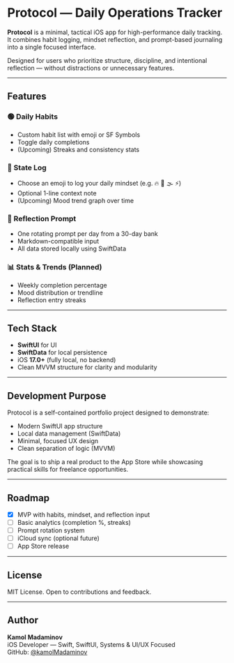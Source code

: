 # Protocol — Daily Operations Tracker

**Protocol** is a minimal, tactical iOS app for high-performance daily tracking.  
It combines habit logging, mindset reflection, and prompt-based journaling into a single focused interface.

Designed for users who prioritize structure, discipline, and intentional reflection — without distractions or unnecessary features.

---

## Features

### 🟢 Daily Habits
- Custom habit list with emoji or SF Symbols
- Toggle daily completions
- (Upcoming) Streaks and consistency stats

### 🧠 State Log
- Choose an emoji to log your daily mindset (e.g. 🔥 🧊 🌫️ ⚡️)
- Optional 1-line context note
- (Upcoming) Mood trend graph over time

### 📜 Reflection Prompt
- One rotating prompt per day from a 30-day bank
- Markdown-compatible input
- All data stored locally using SwiftData

### 📊 Stats & Trends (Planned)
- Weekly completion percentage
- Mood distribution or trendline
- Reflection entry streaks

---

## Tech Stack

- **SwiftUI** for UI
- **SwiftData** for local persistence
- iOS **17.0+** (fully local, no backend)
- Clean MVVM structure for clarity and modularity

---

## Development Purpose

Protocol is a self-contained portfolio project designed to demonstrate:
- Modern SwiftUI app structure
- Local data management (SwiftData)
- Minimal, focused UX design
- Clean separation of logic (MVVM)

The goal is to ship a real product to the App Store while showcasing practical skills for freelance opportunities.

---

## Roadmap

- [x] MVP with habits, mindset, and reflection input
- [ ] Basic analytics (completion %, streaks)
- [ ] Prompt rotation system
- [ ] iCloud sync (optional future)
- [ ] App Store release

---

## License

MIT License. Open to contributions and feedback.

---

## Author

**Kamol Madaminov**  
iOS Developer — Swift, SwiftUI, Systems & UI/UX Focused  
GitHub: [@kamolMadaminov](https://github.com/kamolMadaminov)
